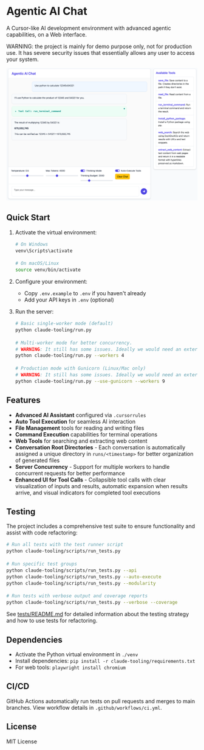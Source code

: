# Agentic AI Chat

A Cursor-like AI development environment with advanced agentic capabilities, on a Web interface.

WARNING: the project is mainly for demo purpose only, not for production use. It has severe security issues that essentially allows any user to access your system.

![Example screenshot](screenshot.png)

## Quick Start

1. Activate the virtual environment:
   ```bash
   # On Windows
   venv\Scripts\activate
   
   # On macOS/Linux
   source venv/bin/activate
   ```

2. Configure your environment:
   - Copy `.env.example` to `.env` if you haven't already
   - Add your API keys in `.env` (optional)

3. Run the server:
   ```bash
   # Basic single-worker mode (default)
   python claude-tooling/run.py
   
   # Multi-worker mode for better concurrency. 
   # WARNING: It still has some issues. Ideally we would need an external data source to share data between workers.
   python claude-tooling/run.py --workers 4
   
   # Production mode with Gunicorn (Linux/Mac only)
   # WARNING: It still has some issues. Ideally we would need an external data source to share data between workers.
   python claude-tooling/run.py --use-gunicorn --workers 9
   ```

## Features

- **Advanced AI Assistant** configured via `.cursorrules`
- **Auto Tool Execution** for seamless AI interaction
- **File Management** tools for reading and writing files
- **Command Execution** capabilities for terminal operations
- **Web Tools** for searching and extracting web content
- **Conversation Root Directories** - Each conversation is automatically assigned a unique directory in `runs/<timestamp>` for better organization of generated files
- **Server Concurrency** - Support for multiple workers to handle concurrent requests for better performance
- **Enhanced UI for Tool Calls** - Collapsible tool calls with clear visualization of inputs and results, automatic expansion when results arrive, and visual indicators for completed tool executions

## Testing

The project includes a comprehensive test suite to ensure functionality and assist with code refactoring:

```bash
# Run all tests with the test runner script
python claude-tooling/scripts/run_tests.py

# Run specific test groups
python claude-tooling/scripts/run_tests.py --api
python claude-tooling/scripts/run_tests.py --auto-execute
python claude-tooling/scripts/run_tests.py --modularity

# Run tests with verbose output and coverage reports
python claude-tooling/scripts/run_tests.py --verbose --coverage
```

See [tests/README.md](claude-tooling/tests/README.md) for detailed information about the testing strategy and how to use tests for refactoring.

## Dependencies

- Activate the Python virtual environment in `./venv`
- Install dependencies: `pip install -r claude-tooling/requirements.txt`
- For web tools: `playwright install chromium`

## CI/CD

GitHub Actions automatically run tests on pull requests and merges to main branches. View workflow details in `.github/workflows/ci.yml`.

## License

MIT License